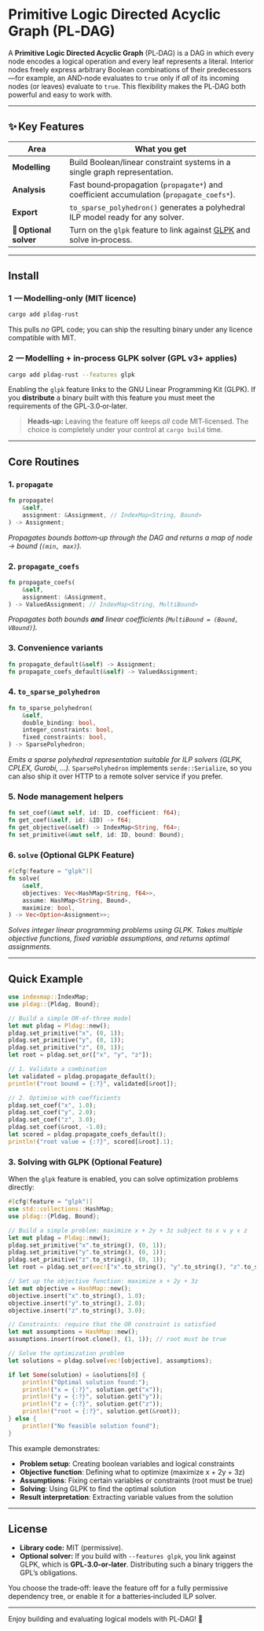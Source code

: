 # Primitive Logic Directed Acyclic Graph (PL‑DAG)

A **Primitive Logic Directed Acyclic Graph** (PL‑DAG) is a DAG in which every node encodes a logical operation and every leaf represents a literal. Interior nodes freely express arbitrary Boolean combinations of their predecessors—for example, an AND‑node evaluates to `true` only if *all* of its incoming nodes (or leaves) evaluate to `true`. This flexibility makes the PL‑DAG both powerful and easy to work with.

---

## ✨ Key Features

| Area                   | What you get                                                                                                |
| ---------------------- | ----------------------------------------------------------------------------------------------------------- |
| **Modelling**          | Build Boolean/linear constraint systems in a single graph representation.                                   |
| **Analysis**           | Fast bound‑propagation (`propagate*`) and coefficient accumulation (`propagate_coefs*`).                    |
| **Export**             | `to_sparse_polyhedron()` generates a polyhedral ILP model ready for any solver.                             |
| **🧩 Optional solver** | Turn on the `glpk` feature to link against [GLPK](https://www.gnu.org/software/glpk/) and solve in‑process. |

---

## Install

### 1  — Modelling‑only (MIT licence)

```bash
cargo add pldag-rust
```

This pulls *no* GPL code; you can ship the resulting binary under any licence compatible with MIT.

### 2  — Modelling **+** in‑process GLPK solver (GPL v3+ applies)

```bash
cargo add pldag-rust --features glpk
```

Enabling the `glpk` feature links to the GNU Linear Programming Kit (GLPK). If you **distribute** a binary built with this feature you must meet the requirements of the GPL‑3.0‑or‑later.

> **Heads‑up:** Leaving the feature off keeps *all* code MIT‑licensed. The choice is completely under your control at `cargo build` time.

---

## Core Routines

### 1. `propagate`

```rust
fn propagate(
    &self,
    assignment: &Assignment, // IndexMap<String, Bound>
) -> Assignment;
```

*Propagates bounds bottom‑up through the DAG and returns a map of node → bound (`(min, max)`).*

### 2. `propagate_coefs`

```rust
fn propagate_coefs(
    &self,
    assignment: &Assignment,
) -> ValuedAssignment; // IndexMap<String, MultiBound>
```

*Propagates both bounds **and** linear coefficients (`MultiBound = (Bound, VBound)`).*

### 3. Convenience variants

```rust
fn propagate_default(&self) -> Assignment;
fn propagate_coefs_default(&self) -> ValuedAssignment;
```

### 4. `to_sparse_polyhedron`

```rust
fn to_sparse_polyhedron(
    &self,
    double_binding: bool,
    integer_constraints: bool,
    fixed_constraints: bool,
) -> SparsePolyhedron;
```

*Emits a sparse polyhedral representation suitable for ILP solvers (GLPK, CPLEX, Gurobi, …).*
`SparsePolyhedron` implements `serde::Serialize`, so you can also ship it over HTTP to a remote solver service if you prefer.

### 5. Node management helpers

```rust
fn set_coef(&mut self, id: ID, coefficient: f64);
fn get_coef(&self, id: &ID) -> f64;
fn get_objective(&self) -> IndexMap<String, f64>;
fn set_primitive(&mut self, id: ID, bound: Bound);
```

### 6. `solve` (Optional GLPK Feature)

```rust
#[cfg(feature = "glpk")]
fn solve(
    &self,
    objectives: Vec<HashMap<String, f64>>,
    assume: HashMap<String, Bound>,
    maximize: bool,
) -> Vec<Option<Assignment>>;
```

*Solves integer linear programming problems using GLPK. Takes multiple objective functions, fixed variable assumptions, and returns optimal assignments.*

---

## Quick Example

```rust
use indexmap::IndexMap;
use pldag::{Pldag, Bound};

// Build a simple OR‑of‑three model
let mut pldag = Pldag::new();
pldag.set_primitive("x", (0, 1));
pldag.set_primitive("y", (0, 1));
pldag.set_primitive("z", (0, 1));
let root = pldag.set_or(["x", "y", "z"]);

// 1. Validate a combination
let validated = pldag.propagate_default();
println!("root bound = {:?}", validated[&root]);

// 2. Optimise with coefficients
pldag.set_coef("x", 1.0);
pldag.set_coef("y", 2.0);
pldag.set_coef("z", 3.0);
pldag.set_coef(&root, -1.0);
let scored = pldag.propagate_coefs_default();
println!("root value = {:?}", scored[&root].1);
```

### 3. Solving with GLPK (Optional Feature)

When the `glpk` feature is enabled, you can solve optimization problems directly:

```rust
#[cfg(feature = "glpk")]
use std::collections::HashMap;
use pldag::{Pldag, Bound};

// Build a simple problem: maximize x + 2y + 3z subject to x ∨ y ∨ z
let mut pldag = Pldag::new();
pldag.set_primitive("x".to_string(), (0, 1));
pldag.set_primitive("y".to_string(), (0, 1)); 
pldag.set_primitive("z".to_string(), (0, 1));
let root = pldag.set_or(vec!["x".to_string(), "y".to_string(), "z".to_string()]);

// Set up the objective function: maximize x + 2y + 3z
let mut objective = HashMap::new();
objective.insert("x".to_string(), 1.0);
objective.insert("y".to_string(), 2.0);
objective.insert("z".to_string(), 3.0);

// Constraints: require that the OR constraint is satisfied
let mut assumptions = HashMap::new();
assumptions.insert(root.clone(), (1, 1)); // root must be true

// Solve the optimization problem
let solutions = pldag.solve(vec![objective], assumptions);

if let Some(solution) = &solutions[0] {
    println!("Optimal solution found:");
    println!("x = {:?}", solution.get("x"));
    println!("y = {:?}", solution.get("y"));
    println!("z = {:?}", solution.get("z"));
    println!("root = {:?}", solution.get(&root));
} else {
    println!("No feasible solution found");
}
```

This example demonstrates:
- **Problem setup**: Creating boolean variables and logical constraints
- **Objective function**: Defining what to optimize (maximize x + 2y + 3z)
- **Assumptions**: Fixing certain variables or constraints (root must be true)
- **Solving**: Using GLPK to find the optimal solution
- **Result interpretation**: Extracting variable values from the solution

---

## License

* **Library code:** MIT (permissive).
* **Optional solver:** If you build with `--features glpk`, you link against GLPK, which is **GPL‑3.0‑or‑later**. Distributing such a binary triggers the GPL’s obligations.

You choose the trade‑off: leave the feature off for a fully permissive dependency tree, or enable it for a batteries‑included ILP solver.

---

Enjoy building and evaluating logical models with PL‑DAG! 🎉
